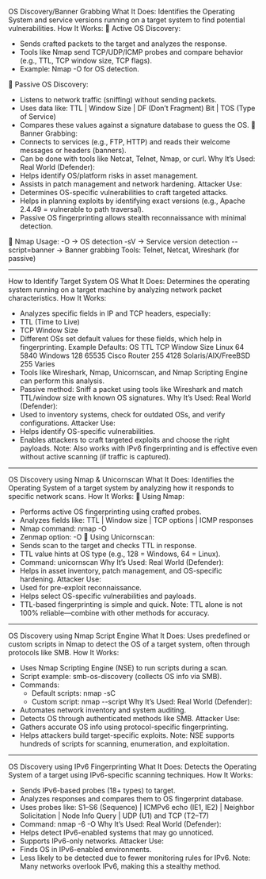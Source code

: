 OS Discovery/Banner Grabbing 
What It Does: Identifies the Operating System and service versions running on a target system to find potential vulnerabilities.
How It Works:
🔹 Active OS Discovery:
  - Sends crafted packets to the target and analyzes the response.
  - Tools like Nmap send TCP/UDP/ICMP probes and compare behavior (e.g., TTL, TCP window size, TCP flags).
  - Example: Nmap -O for OS detection.

🔹 Passive OS Discovery:
  - Listens to network traffic (sniffing) without sending packets.
  - Uses data like: TTL | Window Size | DF (Don’t Fragment) Bit | TOS (Type of Service)
  - Compares these values against a signature database to guess the OS.
🔹 Banner Grabbing:
  - Connects to services (e.g., FTP, HTTP) and reads their welcome messages or headers (banners).
  - Can be done with tools like Netcat, Telnet, Nmap, or curl.
Why It’s Used:
Real World (Defender):
 - Helps identify OS/platform risks in asset management.
 - Assists in patch management and network hardening.
Attacker Use:
 - Determines OS-specific vulnerabilities to craft targeted attacks.
 - Helps in planning exploits by identifying exact versions (e.g., Apache 2.4.49 = vulnerable to path traversal).
 - Passive OS fingerprinting allows stealth reconnaissance with minimal detection.

📌 Nmap Usage:
-O → OS detection
-sV → Service version detection
--script=banner → Banner grabbing
Tools: Telnet, Netcat, Wireshark (for passive)

---

How to Identify Target System OS 
What It Does: Determines the operating system running on a target machine by analyzing network packet characteristics.
How It Works:
- Analyzes specific fields in IP and TCP headers, especially:
 - TTL (Time to Live)
 - TCP Window Size
- Different OSs set default values for these fields, which help in fingerprinting.
Example Defaults:
OS	TTL	TCP Window Size
Linux	64	5840
Windows	128	65535
Cisco Router	255	4128
Solaris/AIX/FreeBSD	255	Varies
- Tools like Wireshark, Nmap, Unicornscan, and Nmap Scripting Engine can perform this analysis.
- Passive method: Sniff a packet using tools like Wireshark and match TTL/window size with known OS signatures.
Why It’s Used:
Real World (Defender):
- Used to inventory systems, check for outdated OSs, and verify configurations.
Attacker Use:
- Helps identify OS-specific vulnerabilities.
- Enables attackers to craft targeted exploits and choose the right payloads.
Note: Also works with IPv6 fingerprinting and is effective even without active scanning (if traffic is captured).

---

OS Discovery using Nmap & Unicornscan
What It Does: Identifies the Operating System of a target system by analyzing how it responds to specific network scans.
How It Works:
🔹 Using Nmap:
  - Performs active OS fingerprinting using crafted probes.
  - Analyzes fields like: TTL | Window size | TCP options | ICMP responses
 - Nmap command: nmap -O <target IP>
 - Zenmap option: -O
🔹 Using Unicornscan:
 - Sends scan to the target and checks TTL in response.
 - TTL value hints at OS type (e.g., 128 = Windows, 64 = Linux).
 - Command: unicornscan <target IP>
Why It’s Used:
Real World (Defender):
 - Helps in asset inventory, patch management, and OS-specific hardening.
Attacker Use:
 - Used for pre-exploit reconnaissance.
 - Helps select OS-specific vulnerabilities and payloads.
 - TTL-based fingerprinting is simple and quick.
Note: TTL alone is not 100% reliable—combine with other methods for accuracy.

---

OS Discovery using Nmap Script Engine
What It Does: Uses predefined or custom scripts in Nmap to detect the OS of a target system, often through protocols like SMB.
How It Works:
- Uses Nmap Scripting Engine (NSE) to run scripts during a scan.
- Script example: smb-os-discovery (collects OS info via SMB).
- Commands:
  - Default scripts: nmap -sC <target>
  - Custom script: nmap --script <script-name> <target>
Why It’s Used:
Real World (Defender):
 - Automates network inventory and system auditing.
 - Detects OS through authenticated methods like SMB.
Attacker Use:
 - Gathers accurate OS info using protocol-specific fingerprinting.
 - Helps attackers build target-specific exploits.
Note: NSE supports hundreds of scripts for scanning, enumeration, and exploitation.

---

OS Discovery using IPv6 Fingerprinting 
What It Does: Detects the Operating System of a target using IPv6-specific scanning techniques.
How It Works:
- Sends IPv6-based probes (18+ types) to target.
- Analyzes responses and compares them to OS fingerprint database.
- Uses probes like: S1–S6 (Sequence) | ICMPv6 echo (IE1, IE2) | Neighbor Solicitation | Node Info Query | UDP (U1) and TCP (T2–T7)
- Command: nmap -6 -O <target>
Why It’s Used:
Real World (Defender):
 - Helps detect IPv6-enabled systems that may go unnoticed.
 - Supports IPv6-only networks.
Attacker Use:
 - Finds OS in IPv6-enabled environments.
 - Less likely to be detected due to fewer monitoring rules for IPv6.
Note: Many networks overlook IPv6, making this a stealthy method.
